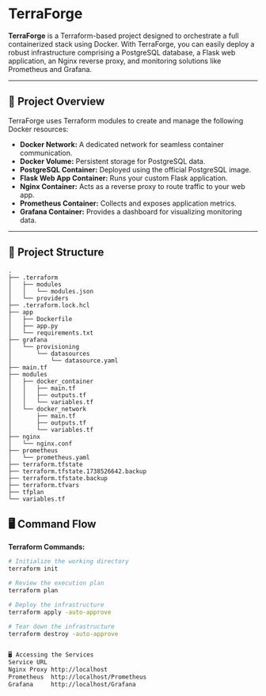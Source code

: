 # TerraForge

**TerraForge** is a Terraform-based project designed to orchestrate a full containerized stack using Docker. With TerraForge, you can easily deploy a robust infrastructure comprising a PostgreSQL database, a Flask web application,
an Nginx reverse proxy, and monitoring solutions like Prometheus and Grafana.

---

## 🚀 Project Overview

TerraForge uses Terraform modules to create and manage the following Docker resources:

- **Docker Network:** A dedicated network for seamless container communication.
- **Docker Volume:** Persistent storage for PostgreSQL data.
- **PostgreSQL Container:** Deployed using the official PostgreSQL image.
- **Flask Web App Container:** Runs your custom Flask application.
- **Nginx Container:** Acts as a reverse proxy to route traffic to your web app.
- **Prometheus Container:** Collects and exposes application metrics.
- **Grafana Container:** Provides a dashboard for visualizing monitoring data.

---

## 📁 Project Structure
```plaintext
.
├── .terraform
│   ├── modules
│   │   └── modules.json
│   └── providers
├── .terraform.lock.hcl
├── app
│   ├── Dockerfile
│   ├── app.py
│   └── requirements.txt
├── grafana
│   └── provisioning
│       └── datasources
│           └── datasource.yaml
├── main.tf
├── modules
│   ├── docker_container
│   │   ├── main.tf
│   │   ├── outputs.tf
│   │   └── variables.tf
│   └── docker_network
│       ├── main.tf
│       ├── outputs.tf
│       └── variables.tf
├── nginx
│   └── nginx.conf
├── prometheus
│   └── prometheus.yaml
├── terraform.tfstate
├── terraform.tfstate.1738526642.backup
├── terraform.tfstate.backup
├── terraform.tfvars
├── tfplan
└── variables.tf
```
## 🖥️ Command Flow

**Terraform Commands:**
```sh
# Initialize the working directory
terraform init

# Review the execution plan
terraform plan

# Deploy the infrastructure
terraform apply -auto-approve

# Tear down the infrastructure
terraform destroy -auto-approve


🖥️ Accessing the Services
Service	URL
Nginx Proxy	http://localhost
Prometheus	http://localhost/Prometheus
Grafana	    http://localhost/Grafana
